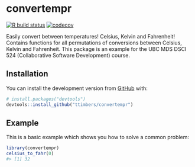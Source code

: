 
<!-- README.md is generated from README.Rmd. Please edit that file -->

# convertempr

<!-- badges: start -->

[![R build
status](https://github.com/ttimbers/convertempr/workflows/R-CMD-check/badge.svg)](https://github.com/ttimbers/convertempr/actions)
[![codecov](https://codecov.io/gh/ttimbers/convertempr/branch/master/graph/badge.svg)](https://codecov.io/gh/ttimbers/convertempr)
<!-- badges: end -->

Easily convert between temperatures\! Celsius, Kelvin and Fahrenheit\!
Contains functions for all permutations of conversions between Celsius,
Kelvin and Fahrenheit. This package is an example for the UBC MDS DSCI 524 (Collaborative Software Development) course.

## Installation

You can install the development version from
[GitHub](https://github.com/) with:

``` r
# install.packages("devtools")
devtools::install_github("ttimbers/convertempr")
```

## Example

This is a basic example which shows you how to solve a common problem:

``` r
library(convertempr)
celsius_to_fahr(0)
#> [1] 32
```
